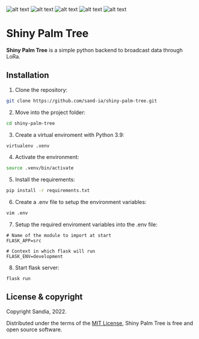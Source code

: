 ![alt text](https://img.shields.io/badge/python-3.9-blue)
![alt text](https://img.shields.io/github/issues/sand-ia/shiny-palm-tree)
![alt text](https://img.shields.io/github/forks/sand-ia/shiny-palm-tree)
![alt text](https://img.shields.io/github/stars/sand-ia/shiny-palm-tree)
![alt text](https://img.shields.io/github/license/sand-ia/shiny-palm-tree)

# Shiny Palm Tree

**Shiny Palm Tree** is a simple python backend to broadcast data through LoRa.

## Installation

1. Clone the repository:

```sh
git clone https://github.com/sand-ia/shiny-palm-tree.git
```

2. Move into the project folder:

```sh
cd shiny-palm-tree
```

3. Create a virtual enviroment with Python 3.9:

```sh
virtualenv .venv
```

4. Activate the environment:

```sh
source .venv/bin/activate
```

5. Install the requirements:

```sh
pip install -r requirements.txt
```

6. Create a .env file to setup the environment variables:

```sh
vim .env
```

7. Setup the required enviroment variables into the .env file:

```
# Name of the module to import at start
FLASK_APP=src

# Context in which flask will run
FLASK_ENV=development
```

8. Start flask server:

```
flask run
```

## License & copyright

Copyright Sandia, 2022.

Distributed under the terms of the [MIT License](LICENSE), Shiny Palm Tree is free and open source software.
